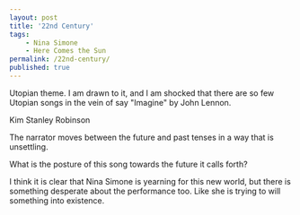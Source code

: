```yaml
---
layout: post
title: '22nd Century'
tags:
    - Nina Simone
    - Here Comes the Sun
permalink: /22nd-century/
published: true
---
```


Utopian theme. I am drawn to it, and I am shocked that there are so few Utopian songs in the vein of say "Imagine" by John Lennon.

Kim Stanley Robinson

The narrator moves between the future and past tenses in a way that is unsettling.

What is the posture of this song towards the future it calls forth?

I think it is clear that Nina Simone is yearning for this new world, but there is something desperate about the performance too. Like she is trying to will something into existence.
